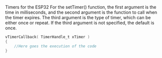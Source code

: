 Timers for the ESP32
For the setTimer() function, the first argument is the time in milliseconds, and the second argument is the function to call when the timer expires. The third argument is the type of timer, which can be either once or repeat. If the third argument is not specified, the default is once.
```c
vTimerCallback( TimerHandle_t xTimer )
{
    //Here goes the execution of the code
}
```
